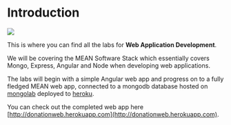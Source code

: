 # Introduction

![](images/webappdev.jpg)

This is where you can find all the labs for **Web Application Development**.

We will be covering the MEAN Software Stack which essentially covers Mongo, Express, Angular and Node when developing web applications.

The labs will begin with a simple Angular web app and progress on to a fully fledged MEAN web app, connected to a mongodb database hosted on [mongolab](http://www.mongolab.com) deployed to [heroku](http://www.heroku.com).

You can check out the completed web app here [http://donationweb.herokuapp.com](http://donationweb.herokuapp.com).

